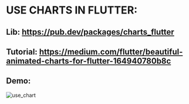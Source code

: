 # USE CHARTS IN FLUTTER:

## Lib: https://pub.dev/packages/charts_flutter

## Tutorial: https://medium.com/flutter/beautiful-animated-charts-for-flutter-164940780b8c

## Demo:

![use_chart](https://github.com/huubao2309/use_charts/blob/master/images/demo_chart.gif)
